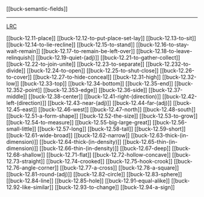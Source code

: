 [[buck-semantic-fields]]

---

[LRC](https://lrc.la.utexas.edu/lex/semantic/category/SR)


[[buck-12.11-place]]
[[buck-12.12-to-put-place-set-lay]]
[[buck-12.13-to-sit]]
[[buck-12.14-to-lie-recline]]
[[buck-12.15-to-stand]]
[[buck-12.16-to-stay-wait-remain]]
[[buck-12.17-to-remain-be-left-over]]
[[buck-12.18-to-leave-relinquish]]
[[buck-12.19-quiet-(adj)]]
[[buck-12.21-to-gather-collect]]
[[buck-12.22-to-join-unite]]
[[buck-12.23-to-separate]]
[[buck-12.232-to-divide]]
[[buck-12.24-to-open]]
[[buck-12.25-to-shut-close]]
[[buck-12.26-to-cover]]
[[buck-12.27-to-hide-conceal]]
[[buck-12.31-high]]
[[buck-12.32-low]]
[[buck-12.33-top]]
[[buck-12.34-bottom]]
[[buck-12.35-end]]
[[buck-12.352-point]]
[[buck-12.353-edge]]
[[buck-12.36-side]]
[[buck-12.37-middle]]
[[buck-12.38-center]]
[[buck-12.41-right-(direction)]]
[[buck-12.42-left-(direction)]]
[[buck-12.43-near-(adj)]]
[[buck-12.44-far-(adj)]]
[[buck-12.45-east]]
[[buck-12.46-west]]
[[buck-12.47-north]]
[[buck-12.48-south]]
[[buck-12.51-a-form-shape]]
[[buck-12.52-the-size]]
[[buck-12.53-to-grow]]
[[buck-12.54-to-measure]]
[[buck-12.55-big-large-great]]
[[buck-12.56-small-little]]
[[buck-12.57-long]]
[[buck-12.58-tall]]
[[buck-12.59-short]]
[[buck-12.61-wide-broad]]
[[buck-12.62-narrow]]
[[buck-12.63-thick-(in-dimension)]]
[[buck-12.64-thick-(in-density)]]
[[buck-12.65-thin-(in-dimension)]]
[[buck-12.66-thin-(in-density)]]
[[buck-12.67-deep]]
[[buck-12.68-shallow]]
[[buck-12.71-flat]]
[[buck-12.72-hollow-concave]]
[[buck-12.73-straight]]
[[buck-12.74-crooked]]
[[buck-12.75-hook-crook]]
[[buck-12.76-angle-corner]]
[[buck-12.77-a-cross]]
[[buck-12.78-a-square]]
[[buck-12.81-round-(adj)]]
[[buck-12.82-circle]]
[[buck-12.83-sphere]]
[[buck-12.84-line]]
[[buck-12.85-hole]]
[[buck-12.91-equal-alike]]
[[buck-12.92-like-similar]]
[[buck-12.93-to-change]]
[[buck-12.94-a-sign]]